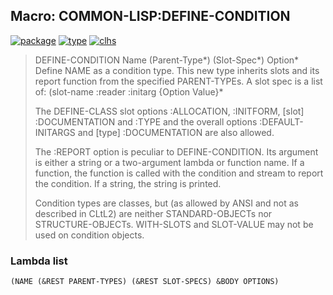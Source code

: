 ## Macro: COMMON-LISP:DEFINE-CONDITION
[![package](https://img.shields.io/badge/Package-COMMON--LISP-5f9ea0.svg?style=social&colorA=999999)](../) [![type](https://img.shields.io/badge/Type-Macro-5f9ea0.svg?style=social&colorA=999999)](../#macro) [![clhs](https://img.shields.io/badge/CLHS-DEFINE--CONDITION-5f9ea0.svg?style=social&colorA=999999)](http://www.lispworks.com/documentation/HyperSpec/Body/m_defi_5.htm) 

> DEFINE-CONDITION Name (Parent-Type*) (Slot-Spec*) Option*
> Define NAME as a condition type. This new type inherits slots and its
> report function from the specified PARENT-TYPEs. A slot spec is a list of:
> (slot-name :reader <rname> :initarg <iname> {Option Value}*
> 
> The DEFINE-CLASS slot options :ALLOCATION, :INITFORM, [slot] :DOCUMENTATION
> and :TYPE and the overall options :DEFAULT-INITARGS and
> [type] :DOCUMENTATION are also allowed.
> 
> The :REPORT option is peculiar to DEFINE-CONDITION. Its argument is either
> a string or a two-argument lambda or function name. If a function, the
> function is called with the condition and stream to report the condition.
> If a string, the string is printed.
> 
> Condition types are classes, but (as allowed by ANSI and not as described in
> CLtL2) are neither STANDARD-OBJECTs nor STRUCTURE-OBJECTs. WITH-SLOTS and
> SLOT-VALUE may not be used on condition objects.

### Lambda list
```
(NAME (&REST PARENT-TYPES) (&REST SLOT-SPECS) &BODY OPTIONS)
```
